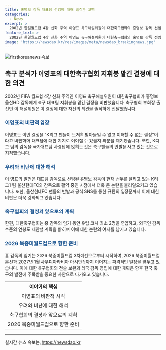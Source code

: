 ```yaml
---
title: 홍명보 감독 대표팀 선임에 대해 솔직한 고백
categories:
  - News
excerpt: >
  2002년 한일월드컵 4강 신화 주역 이영표 축구해설위원이 대한축구협회의 홍명보 감독 선임에 대해 반발했다. 이는 K리그 팀의 감독을 국가대표팀 감독에 앉히는 결정으로, 축구 팬들과 울산HD 팬들의 분노를 샀다. 이에 대한축구협회는 지난 7일 홍 감독을 선임했고, 그의 임기는 2027년 1월 사우디아라비아 아시안컵까지이며, 유럽 코치 2명과 연봉까지 제안했다.
feature_text: >
  2002년 한일월드컵 4강 신화 주역 이영표 축구해설위원이 대한축구협회의 홍명보 감독 선임에 대해 반발했다. 이는 K리그 팀의 감독을 국가대표팀 감독에 앉히는 결정으로, 축구 팬들과 울산HD 팬들의 분노를 샀다. 이에 대한축구협회는 지난 7일 홍 감독을 선임했고, 그의 임기는 2027년 1월 사우디아라비아 아시안컵까지이며, 유럽 코치 2명과 연봉까지 제안했다.
image: 'https://newsdao.kr/res/images/meta/newsdao_breakingnews.jpg'
---
```


<p><img src="https://newsdao.kr/res/images/meta/newsdao_breakingnews.jpg" alt="firstkoreanews 속보" /></p>

<h2 data-ke-size="size26">축구 분석가 이영표의 대한축구협회 지휘봉 맡긴 결정에 대한 의견</h2>

<p data-ke-size="size16">2002년 FIFA 월드컵 4강 신화 주역인 이영표 축구해설위원이 대한축구협회가 홍명보 울산HD 감독에게 축구 대표팀 지휘봉을 맡긴 결정을 비판했습니다. 축구협회 부회장 출신인 이 해설위원은 이 결정에 대한 자신의 의견을 솔직하게 전달했습니다.</p>

<h3><b><span style="color: #1a5490;">이영표의 비판적 입장</span></b></h3>

<p data-ke-size="size16">이영표는 이번 결정을 "K리그 팬들이 도저히 받아들일 수 없고 이해할 수 없는 결정"이라고 비판하며 대표팀에 대한 지지로 이어질 수 있을지 의문을 제기했습니다. 또한, K리그 팀의 감독을 국가대표팀 사령탑에 앉히는 것은 축구팬들의 반발을 사고 있는 것으로 지적했습니다.</p>

<h3><b><span style="color: #1a5490;">우려와 비난에 대한 해석</span></b></h3>

<p data-ke-size="size16">이 영표의 발언은 대표팀 감독으로 선임된 홍명보 감독이 현재 선두를 달리고 있는 K리그1 팀 울산현대FC의 감독으로 활약 중인 시점에서 더욱 큰 논란을 불러일으키고 있습니다. 또한, 울산현대FC 팬들의 반발과 공식 SNS를 통한 규탄의 입장문까지 이에 대한 비판은 더욱 강화되고 있습니다.</p>

<h3><b><span style="color: #1a5490;">축구협회의 결정과 앞으로의 계획</span></b></h3>

<p data-ke-size="size16">한편, 대한축구협회는 홍 감독의 임기 동안 유럽 코치 최소 2명을 영입하고, 외국인 감독 수준의 연봉도 제안할 계획을 밝히며 이에 대한 논란의 여지를 남기고 있습니다.</p>

<h3><b><span style="color: #1a5490;">2026 북중미월드컵으로 향한 준비</span></b></h3>

<p data-ke-size="size16">홍 감독의 임기는 2026 북중미월드컵 3차예선으로부터 시작하여, 2026 북중미월드컵 본선과 2027년 1월 사우디아라비아 아시안컵까지 이어지는 파격적인 일정을 앞두고 있습니다. 이에 대한 축구협회의 전술 보완과 외국 감독 영입에 대한 계획은 향후 한국 축구의 발전에 주목받을 중요한 사안으로 다가오고 있습니다.</p>

<table>
  <tr>
    <td style="text-align: center; height: 17px;"><b>이야기의 핵심</b></td>
  </tr>
  <tr>
    <td style="text-align: center; height: 17px;">이영표의 비판적 시각</td>
  </tr>
  <tr>
    <td style="text-align: center; height: 17px;">우려와 비난에 대한 해석</td>
  </tr>
  <tr>
    <td style="text-align: center; height: 17px;">축구협회의 결정과 앞으로의 계획</td>
  </tr>
  <tr>
    <td style="text-align: center; height: 17px;">2026 북중미월드컵으로 향한 준비</td>
  </tr>
</table>

<hr>
실시간 뉴스 속보는, <a href="https://newsdao.kr" rel="dofollow">https://newsdao.kr</a>


